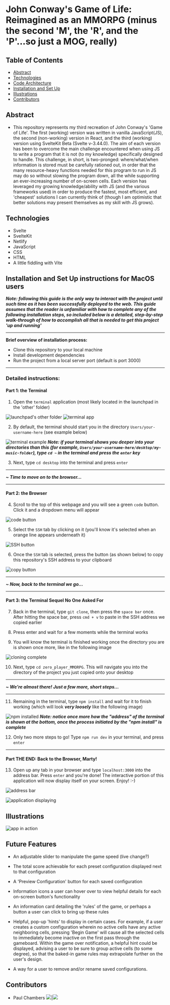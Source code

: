 # **John Conway's Game of Life: Reimagined as an MMORPG (minus the second 'M', the 'R', and the 'P'...so just a MOG, really)**


## **Table of Contents**

- [Abstract](#Abstract)
- [Technologies](#Technologies)
- [Code Architecture](#Code-Architecture)
- [Installation and Set Up](#Installation-and-Set-Up)
- [Illustrations](#Illustrations)
- [Contributors](#Contributors)


## **Abstract**

- This repository represents my third recreation of John Conway's 'Game of Life'. The first (working) version was written in vanilla JavaScript(JS), the second (non-working) version in React, and the third (working) version using SvelteKit Beta (Svelte v-3.44.0). The aim of each version has been to overcome the main challenge encountered when using JS to write a program that it is not (to my knowledge) specifically designed to handle.
  This challenge, in short, is two-pronged: where/what/when information is stored must be carefully rationed out, in order that the many resource-heavy functions needed for this program to run in JS may do so without slowing the program down, all the while supporting an ever-increasing number of on-screen cells. Each version has leveraged my growing knowledge/ability with JS (and the various frameworks used) in order to produce the fastest, most efficient, and 'cheapest' solutions I can currently think of (though I am optimistic that better solutions may present themselves as my skill with JS grows).


## **Technologies**

- Svelte
- SvelteKit
- Netlify
- JavaScript
- CSS
- HTML
- A little fiddling with Vite


## **Installation and Set Up instructions for MacOS users**

***Note: following this guide is the only way to interact with the project until such time as it has been successfully deployed to the web. This guide assumes that the reader is unfamiliar with how to complete any of the following installation steps, so included below is a detailed, step-by-step walk-through of how to accomplish all that is needed to get this project 'up and running'***

-----------------------------------------------------------------------------

**Brief overview of installation process:**
  - Clone this repository to your local machine
  - Install development dependencies
  - Run the project from a local server port (default is port 3000)

-----------------------------------------------------------------------------

### **Detailed instructions:**

#### **Part 1: the Terminal**

1. Open the ```terminal``` application (most likely located in the launchpad in the 'other' folder)

![launchpad's other folder](https://i.imgur.com/dr2hdT8.png)
![terminal app](https://i.imgur.com/hEDcSfO.png)

2. By default, the terminal should start you in the directory ```Users/your-username-here``` (see example below)

![terminal example](https://i.imgur.com/30Q9Yk3.png)
***Note: if your terminal shows you deeper into your directories than this (for example, ```Users/your-username-here/desktop/my-music-folder```), type ```cd ~``` in the terminal and press the ```enter``` key***

3. Next, type ```cd desktop``` into the terminal and press ```enter```

-----------------------------------------------------------------------------

***~ Time to move on to the browser...***

-----------------------------------------------------------------------------

#### **Part 2: the Browser**

4. Scroll to the top of this webpage and you will see a green ```code``` button. Click it and a dropdown menu will appear

![code button](https://i.imgur.com/PCdvvuO.png)

5. Select the ```SSH``` tab by clicking on it (you'll know it's selected when an orange line appears underneath it)

![SSH button](https://i.imgur.com/vmA7NiV.png)

6. Once the ```SSH``` tab is selected, press the button (as shown below) to copy this repository's SSH address to your clipboard

![copy button](https://i.imgur.com/Y6jnw9a.png)

-----------------------------------------------------------------------------

***~ Now, back to the terminal we go...***

-----------------------------------------------------------------------------

#### **Part 3: the Terminal Sequel No One Asked For**

7. Back in the terminal, type ```git clone```, then press the ```space bar``` once. After hitting the space bar, press ```cmd + v``` to paste in the SSH address we copied earlier

8. Press enter and wait for a few moments while the terminal works

9. You will know the terminal is finished working once the directory you are is shown once more, like in the following image

![cloning complete](https://i.imgur.com/KCehSls.png)

10. Next, type ```cd zero_player_MMORPG```. This will navigate you into the directory of the project you just copied onto your desktop

-----------------------------------------------------------------------------

***~ We're almost there! Just a few more, short steps...***

-----------------------------------------------------------------------------

11. Remaining in the terminal, type ```npm install``` and wait for it to finish working (which will look ***very loosely*** like the following image)

![npm installed](https://i.imgur.com/bkJkRWW.png)
***Note: notice once more how the "address" of the terminal is shown at the bottom, once the process initiated by the "npm install" is complete***

12. Only two more steps to go! Type ```npm run dev``` in your terminal, and press ```enter```

-----------------------------------------------------------------------------

#### **Part THE END: Back to the Browser, Marty!**

13. Open up any tab in your browser and type ```localhost:3000``` into the address bar. Press ```enter``` and you're done! The interactive portion of this application will now display itself on your screen. Enjoy! :-)

![address bar](https://i.imgur.com/72WgUD8.png)

![application displaying](https://i.imgur.com/e9QZQ1j.png)


## **Illustrations**

![app in action](https://github.com/PaulTimothyChambers/zero_player_MMORPG/blob/main/cut.gif)


## **Future Features**

- An adjustable slider to manipulate the game speed (live change?)

- The total score achievable for each preset configuration displayed next to that configuration

- A 'Preview Configuration' button for each saved configuration

- Information icons a user can hover over to view helpful details for each on-screen button's functionality

- An information card detailing the 'rules' of the game, or perhaps a button a user can click to bring up these rules

- Helpful, pop-up 'hints' to display in certain cases. For example, if a user creates a custom configuration wherein no active cells have any active neighboring cells, pressing 'Begin Game' will cause all the selected cells to immediately become inactive on the first pass through the gameboard. Within the game over notification, a helpful hint could be displayed, advising a user to be sure to group active cells (to some degree), so that the baked-in game rules may extrapolate further on the user's design.

- A way for a user to remove and/or rename saved configurations.


## **Contributors**

- Paul Chambers [<img src="https://img.shields.io/badge/GitHub-181717.svg?&style=flaste&logo=github&logoColor=white" />](https://github.com/PaulTimothyChambers)|[<img src= "https://img.shields.io/badge/in-LinkedIn-blue" />](https://www.linkedin.com/in/paultimothychambers/)
